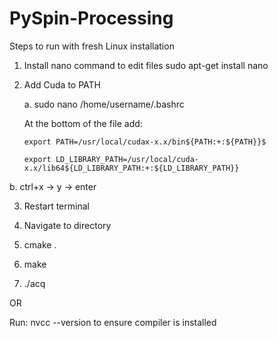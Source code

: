 # PySpin-Processing

Steps to run with fresh Linux installation


1. Install nano command to edit files
       sudo apt-get install nano

2. Add Cuda to PATH

    a.   sudo nano /home/username/.bashrc

      At the bottom of the file add:
  
       export PATH=/usr/local/cudax-x.x/bin${PATH:+:${PATH}}$
  
       export LD_LIBRARY_PATH=/usr/local/cuda-x.x/lib64${LD_LIBRARY_PATH:+:${LD_LIBRARY_PATH}} 
 
  b. ctrl+x -> y -> enter

3. Restart terminal

4. Navigate to directory

5. cmake .

6. make

7. ./acq

OR

Run: nvcc --version to ensure compiler is installed
